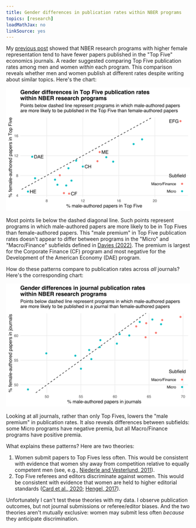 ```yaml
---
title: Gender differences in publication rates within NBER programs
topics: [research]
loadMathJax: no
linkSource: yes
---
```


My [previous post](/blog/publication-outcomes-nber-working-papers/) showed that NBER research programs with higher female representation tend to have fewer papers published in the "Top Five" economics journals.
A reader suggested comparing Top Five publication rates among men and women *within* each program.
This comparison reveals whether men and women publish at different rates despite writing about similar topics.
Here's the chart:

![](figures/top-fives-1.svg)

Most points lie below the dashed diagonal line.
Such points represent programs in which male-authored papers are more likely to be in Top Fives than female-authored papers.
This "male premium" in Top Five publication rates doesn't appear to differ between programs in the "Micro" and "Macro/Finance" subfields defined in [Davies (2022)](https://doi.org/10.31235/osf.io/zeb7a).
The premium is largest for the Corporate Finance (CF) program and most negative for the Development of the American Economy (DAE) program.

How do these patterns compare to publication rates across *all* journals?
Here's the corresponding chart:

![](figures/all-journals-1.svg)

Looking at all journals, rather than only Top Fives, lowers the "male premium" in publication rates.
It also reveals differences between subfields: some Micro programs have negative premia, but all Macro/Finance programs have positive premia.

What explains these patterns?
Here are two theories:

1. Women submit papers to Top Fives less often.
  This would be consistent with evidence that women shy away from competition relative to equally competent men (see, e.g., [Niederle and Vesterlund, 2011](https://doi.org/10.1146/annurev-economics-111809-125122)).
2. Top Five referees and editors discriminate against women.
  This would be consistent with evidence that women are held to higher editorial standards ([Card et al., 2020](https://doi.org/10.1093/qje/qjz035); [Hengel, 2017](https://ideas.repec.org/p/cam/camdae/1753.html)).

Unfortunately I can't test these theories with my data.
I observe publication outcomes, but not journal submissions or referee/editor biases.
And the two theories aren't mutually exclusive: women may submit less often *because* they anticipate discrimination.

